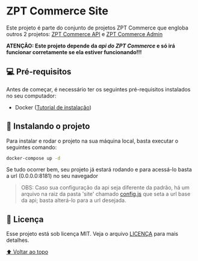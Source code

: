 # ZPT Commerce Site

Este projeto é parte do conjunto de projetos ZPT Commerce que engloba outros 2 projetos: [ZPT Commerce API](https://github.com/rafaelfgomes/zptcommerce-api) e [ZPT Commerce Admin](https://github.com/rafaelfgomes/zptcommerce-admin)

**ATENÇÃO: Este projeto depende da *api do ZPT Commerce* e só irá funcionar corretamente se ela estiver funcionando!!!**

## 💻 Pré-requisitos

Antes de começar, é necessário ter os seguintes pré-requisitos instalados no seu computador:

* Docker ([Tutorial de instalação](https://www.docker.com/get-started))

## 🚀 Instalando o projeto

Para instalar e rodar o projeto na sua máquina local, basta executar o seguintes comando:

```bash
docker-compose up -d
```

Se tudo ocorrer bem, seu projeto já estará rodando e para acessá-lo basta a url (0.0.0.0:8181) no seu navegador

> OBS: Caso sua configuração da api seja diferente da padrão, há um arquivo na raiz da pasta 'site' chamado [config.js](site/config.js) que seta a url base da api; basta alterá-lo para a url desejada.

## 📝 Licença

Esse projeto está sob licença MIT. Veja o arquivo [LICENÇA](LICENSE) para mais detalhes.

[⬆ Voltar ao topo](#zpt-commerce-admin)
